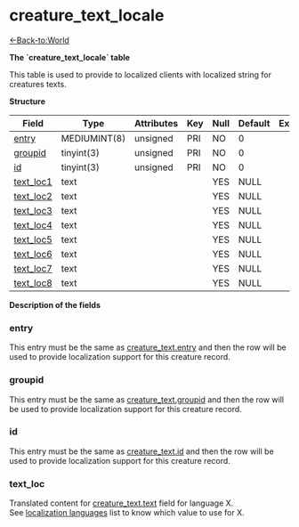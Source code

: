 # creature\_text\_locale

[<-Back-to:World](database-world.md)

**The \`creature\_text\_locale\` table**

This table is used to provide to localized clients with localized string for creatures texts.

**Structure**

| Field                                        | Type         | Attributes | Key | Null | Default | Extra | Comment |
|----------------------------------------------|--------------|------------|-----|------|---------|-------|---------|
| [entry](#creature_text_locale-entry)         | MEDIUMINT(8) | unsigned   | PRI | NO   | 0       |       |         |
| [groupid](#creature_text_locale-groupid)     | tinyint(3)   | unsigned   | PRI | NO   | 0       |       |         |
| [id](#creature_text_locale-id)               | tinyint(3)   | unsigned   | PRI | NO   | 0       |       |         |
| [text\_loc1](#creature_text_locale-text_loc) | text         |            |     | YES  | NULL    |       |         |
| [text\_loc2](#creature_text_locale-text_loc) | text         |            |     | YES  | NULL    |       |         |
| [text\_loc3](#creature_text_locale-text_loc) | text         |            |     | YES  | NULL    |       |         |
| [text\_loc4](#creature_text_locale-text_loc) | text         |            |     | YES  | NULL    |       |         |
| [text\_loc5](#creature_text_locale-text_loc) | text         |            |     | YES  | NULL    |       |         |
| [text\_loc6](#creature_text_locale-text_loc) | text         |            |     | YES  | NULL    |       |         |
| [text\_loc7](#creature_text_locale-text_loc) | text         |            |     | YES  | NULL    |       |         |
| [text\_loc8](#creature_text_locale-text_loc) | text         |            |     | YES  | NULL    |       |         |

**Description of the fields**

### entry

This entry must be the same as [creature\_text.entry](https://trinitycore.atlassian.net/wiki/display/tc/creature_text#creature_text-entry) and then the row will be used to provide localization support for this creature record.

### groupid

This entry must be the same as [creature\_text.groupid](https://trinitycore.atlassian.net/wiki/display/tc/creature_text#creature_text-groupid) and then the row will be used to provide localization support for this creature record.

### id

This entry must be the same as [creature\_text.id](https://trinitycore.atlassian.net/wiki/display/tc/creature_text#creature_text-id) and then the row will be used to provide localization support for this creature record.

### text\_loc

Translated content for [creature\_text.text](https://trinitycore.atlassian.net/wiki/display/tc/creature_text#creature_text-text) field for language X.
See [localization languages](Localization+lang) list to know which value to use for X.

 
